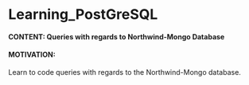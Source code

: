 # Learning_PostGreSQL

#### CONTENT: Queries with regards to Northwind-Mongo Database

#### MOTIVATION:
Learn to code queries with regards to the Northwind-Mongo database.
